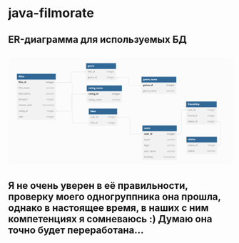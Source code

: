 # java-filmorate

## ER-диаграмма для используемых БД
![](img.png)
---------------------------------------
Я не очень уверен в её правильности, 
проверку моего одногруппника она прошла, однако в настоящее время, в наших с ним компетенциях я сомневаюсь :)
Думаю она точно будет переработана...
---------------------------------------